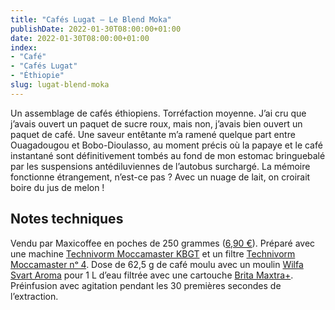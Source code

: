 ```yaml
---
title: "Cafés Lugat — Le Blend Moka"
publishDate: 2022-01-30T08:00:00+01:00
date: 2022-01-30T08:00:00+01:00
index:
- "Café"
- "Cafés Lugat"
- "Éthiopie"
slug: lugat-blend-moka
---
```


Un assemblage de cafés éthiopiens. Torréfaction moyenne. J’ai cru que j’avais ouvert un paquet de sucre roux, mais non, j’avais bien ouvert un paquet de café. Une saveur entêtante m’a ramené quelque part entre Ouagadougou et Bobo-Dioulasso, au moment précis où la papaye et le café instantané sont définitivement tombés au fond de mon estomac bringuebalé par les suspensions antédiluviennes de l’autobus surchargé. La mémoire fonctionne étrangement, n’est-ce pas ? Avec un nuage de lait, on croirait boire du jus de melon !

## Notes techniques

Vendu par Maxicoffee en poches de 250 grammes ([6,90 €](https://www.maxicoffee.com/cafe-grains-blend-moka-250g-cafes-lugat-p-46730.html 'Café Blend Moka - 250 g - Cafés Lugat')). Préparé avec une machine [Technivorm Moccamaster KBGT](https://amzn.to/3oKQ0KJ) et un filtre [Technivorm Moccamaster nᵒ 4](https://amzn.to/3mamexu). Dose de 62,5 g de café moulu avec un moulin [Wilfa Svart Aroma](https://amzn.to/38zVkdx) pour 1 L d’eau filtrée avec une cartouche [Brita Maxtra+](https://amzn.to/2WariXS). Préinfusion avec agitation pendant les 30 premières secondes de l’extraction.